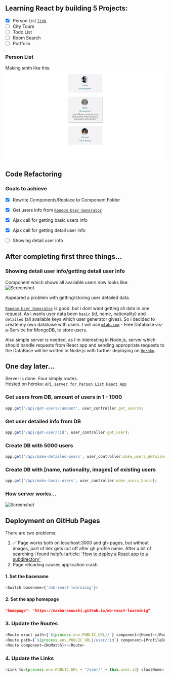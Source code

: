 ## Learning React by building 5 Projects:

- [X] Person List [`link`](https://github.com/MaxBaranowski/mb-react-learninig/tree/person_list_project)
- [ ] City Tours
- [ ] Todo List
- [ ] Room Search
- [ ] Portfolio

### Person List
Making smth like this:<br>
![Screenshot](screenshot.png)

## Code Refactoring

### Goals to achieve

- [X] Rewrite Components/Replace to Component Folder
- [X] Get users info from [`Random User Generator`](https://randomuser.me/)
- [X] Ajax call for getting basic users info
- [X] Ajax call for getting detail user info
- [ ] Showing detail user info


## After completing first three things...

### Showing detail user info/getting detail user info 
Component which shows all available users now looks like:<br>
![Screenshot](in-progress-1.gif)

Appeared a problem with getting/storing user detailed data.<br>  
[`Random User Generator`](https://randomuser.me/) is good, but i dont want getting all data in one request. As i wants user data been `basic` (id, name, nationality) and `detailed` (all available keys which user generator gives). So i decided to create my own database with users. I will use [`mlab.com`](https://mlab.com) - Free Database-as-a-Service for MongoDB, to store users.

Also simple server is needed, as i\`m interesting in Node.js, server which should handle requests from React app and sending appropriate requests to the DataBase will be written in Node.js with further deploying on [`Heroku`](https://www.heroku.com/).

## One day later...

Server is done. Four simply routes.<br>
Hosted on heroku: [`API server for Person List React App`](https://mb-react-person-list.herokuapp.com)

### Get users from DB, amount of users in 1 - 1000 
```js
app.get('/api/get-users/:amount', user_controller.get_users);
```

### Get user detailed info from DB
```js
app.get('/api/get-user/:id', user_controller.get_user);
```

### Create DB with 5000 users
```js
app.get('/api/make-detailed-users', user_controller.make_users_detailed);
```

### Create DB with [name, nationality, images] of existing users
```js
app.get('/api/make-basic-users', user_controller.make_users_basic);
```

### How server works...

![Screenshot](how-server-works.gif)

## Deployment on GitHub Pages

There are two problems:
1. :white_check_mark: Page works both on localhost:3000 and gh-pages, but without images, part of link gets cut off after gh profile name.
After a bit of searching i found helpful article: ['How to deploy a React app to a subdirectory'](https://medium.com/@svinkle/how-to-deploy-a-react-app-to-a-subdirectory-f694d46427c1)
2. Page reloading causes application crash.

#### 1. Set the basename
```js
<Switch basename={'/mb-react-learninig'}>
```

#### 2. Set the app homepage
```json
"homepage": "https://maxbaranowski.github.io/mb-react-learninig"
```
### 3. Update the Routes
```js
<Route exact path={`${process.env.PUBLIC_URL}/`} component={Home}></Route>
<Route path={`${process.env.PUBLIC_URL}/user/:id`} component={ProfileDetailed}></Route>
<Route component={NoMatch}></Route>
```

### 4. Update the Links
```js
<Link to={process.env.PUBLIC_URL + "/user/" + this.user.id} className="nav-link-unset">
```
